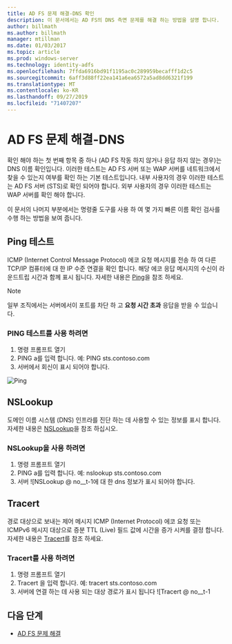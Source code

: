 ```yaml
---
title: AD FS 문제 해결-DNS 확인
description: 이 문서에서는 AD FS의 DNS 측면 문제를 해결 하는 방법을 설명 합니다.
author: billmath
ms.author: billmath
manager: mtillman
ms.date: 01/03/2017
ms.topic: article
ms.prod: windows-server
ms.technology: identity-adfs
ms.openlocfilehash: 7ffda6916bd91f1195ac0c289959becafff1d2c5
ms.sourcegitcommit: 6aff3d88ff22ea141a6ea6572a5ad8dd6321f199
ms.translationtype: MT
ms.contentlocale: ko-KR
ms.lasthandoff: 09/27/2019
ms.locfileid: "71407207"
---
```

# <a name="ad-fs-troubleshooting---dns"></a>AD FS 문제 해결-DNS 
확인 해야 하는 첫 번째 항목 중 하나 (AD FS 작동 하지 않거나 응답 하지 않는 경우)는 DNS 이름 확인입니다.  이러한 테스트는 AD FS 서버 또는 WAP 서버를 네트워크에서 찾을 수 있는지 여부를 확인 하는 기본 테스트입니다.  내부 사용자의 경우 이러한 테스트는 AD FS 서버 (STS)로 확인 되어야 합니다.    외부 사용자의 경우 이러한 테스트는 WAP 서버를 확인 해야 합니다.

이 문서의 나머지 부분에서는 명령줄 도구를 사용 하 여 몇 가지 빠른 이름 확인 검사를 수행 하는 방법을 보여 줍니다.

## <a name="ping-test"></a>Ping 테스트
ICMP (Internet Control Message Protocol) 에코 요청 메시지를 전송 하 여 다른 TCP/IP 컴퓨터에 대 한 IP 수준 연결을 확인 합니다. 해당 에코 응답 메시지의 수신이 라운드트립 시간과 함께 표시 됩니다.  자세한 내용은 [Ping](https://technet.microsoft.com/library/ff961503.aspx)을 참조 하세요.


>[!NOTE]
>일부 조직에서는 서버에서이 포트를 차단 하 고 **요청 시간 초과** 응답을 받을 수 있습니다.

### <a name="to-use-a-ping-test"></a>PING 테스트를 사용 하려면
1.  명령 프롬프트 열기
2. PING <name of adfs server> a를 입력 합니다. 예:  PING sts.contoso.com
3. 서버에서 회신이 표시 되어야 합니다.

![Ping](media/ad-fs-tshoot-dns/dns1.png)

## <a name="nslookup"></a>NSLookup
도메인 이름 시스템 (DNS) 인프라를 진단 하는 데 사용할 수 있는 정보를 표시 합니다.  자세한 내용은 [NSLookup](https://technet.microsoft.com/library/cc725991.aspx)을 참조 하십시오.

### <a name="to-use-a-nslookup"></a>NSLookup을 사용 하려면
1.  명령 프롬프트 열기
2. PING <name of adfs server> a를 입력 합니다. 예: nslookup sts.contoso.com
3. 서버 ![NSLookup @ no__t-1에 대 한 dns 정보가 표시 되어야 합니다.

## <a name="tracert"></a>Tracert
경로 대상으로 보내는 제어 메시지 ICMP (Internet Protocol) 에코 요청 또는 ICMPv6 메시지 대상으로 증분 TTL (Live) 필드 값에 시간을 증가 시켜를 결정 합니다.   자세한 내용은 [Tracert](https://technet.microsoft.com/library/ff961507.aspx)를 참조 하세요.


### <a name="to-use-tracert"></a>Tracert를 사용 하려면
1.  명령 프롬프트 열기
2. Tracert <name of adfs server>을 입력 합니다. 예: tracert sts.contoso.com
3. 서버에 연결 하는 데 사용 되는 대상 경로가 표시 됩니다 ![Tracert @ no__t-1

## <a name="next-steps"></a>다음 단계

- [AD FS 문제 해결](ad-fs-tshoot-overview.md)